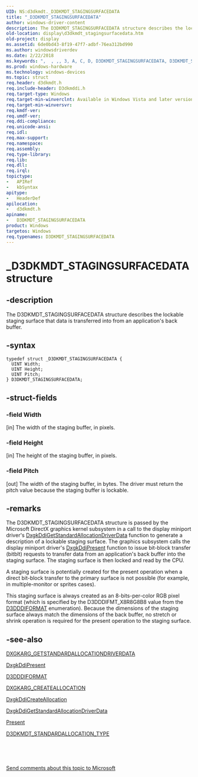 ```yaml
---
UID: NS:d3dkmdt._D3DKMDT_STAGINGSURFACEDATA
title: "_D3DKMDT_STAGINGSURFACEDATA"
author: windows-driver-content
description: The D3DKMDT_STAGINGSURFACEDATA structure describes the lockable staging surface that data is transferred into from an application's back buffer.
old-location: display\d3dkmdt_stagingsurfacedata.htm
old-project: display
ms.assetid: 6de0bd43-8f19-47f7-adbf-76ea312bd990
ms.author: windowsdriverdev
ms.date: 2/22/2018
ms.keywords: ",  , ,, 3, A, C, D, D3DKMDT_STAGINGSURFACEDATA, D3DKMDT_STAGINGSURFACEDATA structure [Display Devices], DmStructs_94b90abc-85db-4439-a20b-9edeb1a69733.xml, E, F, G, I, K, M, N, R, S, T, U, _, _D3DKMDT_STAGINGSURFACEDATA, d3dkmdt/D3DKMDT_STAGINGSURFACEDATA, display.d3dkmdt_stagingsurfacedata"
ms.prod: windows-hardware
ms.technology: windows-devices
ms.topic: struct
req.header: d3dkmdt.h
req.include-header: D3dkmddi.h
req.target-type: Windows
req.target-min-winverclnt: Available in Windows Vista and later versions of the Windows operating systems.
req.target-min-winversvr: 
req.kmdf-ver: 
req.umdf-ver: 
req.ddi-compliance: 
req.unicode-ansi: 
req.idl: 
req.max-support: 
req.namespace: 
req.assembly: 
req.type-library: 
req.lib: 
req.dll: 
req.irql: 
topictype:
-	APIRef
-	kbSyntax
apitype:
-	HeaderDef
apilocation:
-	d3dkmdt.h
apiname:
-	D3DKMDT_STAGINGSURFACEDATA
product: Windows
targetos: Windows
req.typenames: D3DKMDT_STAGINGSURFACEDATA
---
```


# _D3DKMDT_STAGINGSURFACEDATA structure


## -description


The D3DKMDT_STAGINGSURFACEDATA structure describes the lockable staging surface that data is transferred into from an application's back buffer.


## -syntax


````
typedef struct _D3DKMDT_STAGINGSURFACEDATA {
  UINT Width;
  UINT Height;
  UINT Pitch;
} D3DKMDT_STAGINGSURFACEDATA;
````


## -struct-fields




### -field Width

[in] The width of the staging buffer, in pixels.


### -field Height

[in] The height of the staging buffer, in pixels.


### -field Pitch

[out] The width of the staging buffer, in bytes. The driver must return the pitch value because the staging buffer is lockable. 


## -remarks



The D3DKMDT_STAGINGSURFACEDATA structure is passed by the Microsoft DirectX graphics kernel subsystem in a call to the display miniport driver's <a href="..\d3dkmddi\nc-d3dkmddi-dxgkddi_getstandardallocationdriverdata.md">DxgkDdiGetStandardAllocationDriverData</a> function to generate a description of a lockable staging surface. The graphics subsystem calls the display miniport driver's <a href="..\d3dkmddi\nc-d3dkmddi-dxgkddi_present.md">DxgkDdiPresent</a> function to issue bit-block transfer (bitblt) requests to transfer data from an application's back buffer into the staging surface. The staging surface is then locked and read by the CPU. 

A staging surface is potentially created for the present operation when a direct bit-block transfer to the primary surface is not possible (for example, in multiple-monitor or sprites cases). 

This staging surface is always created as an 8-bits-per-color RGB pixel format (which is specified by the D3DDDIFMT_X8R8G8B8 value from the <a href="..\d3dukmdt\ne-d3dukmdt-_d3dddiformat.md">D3DDDIFORMAT</a> enumeration). Because the dimensions of the staging surface always match the dimensions of the back buffer, no stretch or shrink operation is required for the present operation to the staging surface.




## -see-also

<a href="..\d3dkmddi\ns-d3dkmddi-_dxgkarg_getstandardallocationdriverdata.md">DXGKARG_GETSTANDARDALLOCATIONDRIVERDATA</a>



<a href="..\d3dkmddi\nc-d3dkmddi-dxgkddi_present.md">DxgkDdiPresent</a>



<a href="..\d3dukmdt\ne-d3dukmdt-_d3dddiformat.md">D3DDDIFORMAT</a>



<a href="..\d3dkmddi\ns-d3dkmddi-_dxgkarg_createallocation.md">DXGKARG_CREATEALLOCATION</a>



<a href="..\d3dkmddi\nc-d3dkmddi-dxgkddi_createallocation.md">DxgkDdiCreateAllocation</a>



<a href="..\d3dkmddi\nc-d3dkmddi-dxgkddi_getstandardallocationdriverdata.md">DxgkDdiGetStandardAllocationDriverData</a>



<a href="..\d3dumddi\nc-d3dumddi-pfnd3dddi_present.md">Present</a>



<a href="..\d3dkmdt\ne-d3dkmdt-_d3dkmdt_standardallocation_type.md">D3DKMDT_STANDARDALLOCATION_TYPE</a>



 

 

<a href="mailto:wsddocfb@microsoft.com?subject=Documentation%20feedback [display\display]:%20D3DKMDT_STAGINGSURFACEDATA structure%20 RELEASE:%20(2/22/2018)&amp;body=%0A%0APRIVACY STATEMENT%0A%0AWe use your feedback to improve the documentation. We don't use your email address for any other purpose, and we'll remove your email address from our system after the issue that you're reporting is fixed. While we're working to fix this issue, we might send you an email message to ask for more info. Later, we might also send you an email message to let you know that we've addressed your feedback.%0A%0AFor more info about Microsoft's privacy policy, see http://privacy.microsoft.com/en-us/default.aspx." title="Send comments about this topic to Microsoft">Send comments about this topic to Microsoft</a>

